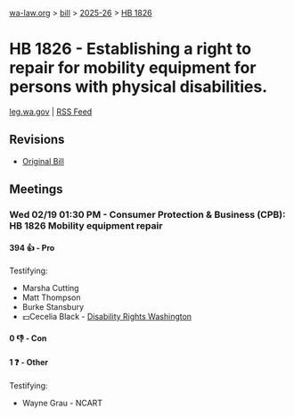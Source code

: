 [wa-law.org](/) > [bill](/bill/) > [2025-26](/bill/2025-26/) > [HB 1826](/bill/2025-26/hb/1826/)

# HB 1826 - Establishing a right to repair for mobility equipment for persons with physical disabilities.
[leg.wa.gov](https://app.leg.wa.gov/billsummary?BillNumber=1826&Year=2025&Initiative=false) | [RSS Feed](./rss.xml)

## Revisions
* [Original Bill](1/)

## Meetings
### Wed 02/19 01:30 PM - Consumer Protection & Business (CPB): HB 1826 Mobility equipment repair
#### 394 👍 - Pro
Testifying:
* Marsha Cutting
* Matt Thompson
* Burke Stansbury
* 💵Cecelia Black - [Disability Rights Washington](/org/disability_rights_washington/)

#### 0 👎 - Con

#### 1 ❓ - Other
Testifying:
* Wayne Grau - NCART
